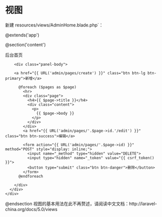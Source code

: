 # 视图
新建 resources/views/AdminHome.blade.php`：

@extends('app')

@section('content')
<div class="container">
  <div class="row">
    <div class="col-md-10 col-md-offset-1">
      <div class="panel panel-default">
        <div class="panel-heading">后台首页</div>

        <div class="panel-body">

        <a href="{{ URL('admin/pages/create') }}" class="btn btn-lg btn-primary">新增</a>

          @foreach ($pages as $page)
            <hr>
            <div class="page">
              <h4>{{ $page->title }}</h4>
              <div class="content">
                <p>
                  {{ $page->body }}
                </p>
              </div>
            </div>
            <a href="{{ URL('admin/pages/'.$page->id.'/edit') }}" class="btn btn-success">编辑</a>

            <form action="{{ URL('admin/pages/'.$page->id) }}" method="POST" style="display: inline;">
              <input name="_method" type="hidden" value="DELETE">
              <input type="hidden" name="_token" value="{{ csrf_token() }}">
              <button type="submit" class="btn btn-danger">删除</button>
            </form>
          @endforeach

        </div>
      </div>
    </div>
  </div>
</div>
@endsection
视图的基本用法在此不再赘述，请阅读中文文档：http://laravel-china.org/docs/5.0/views